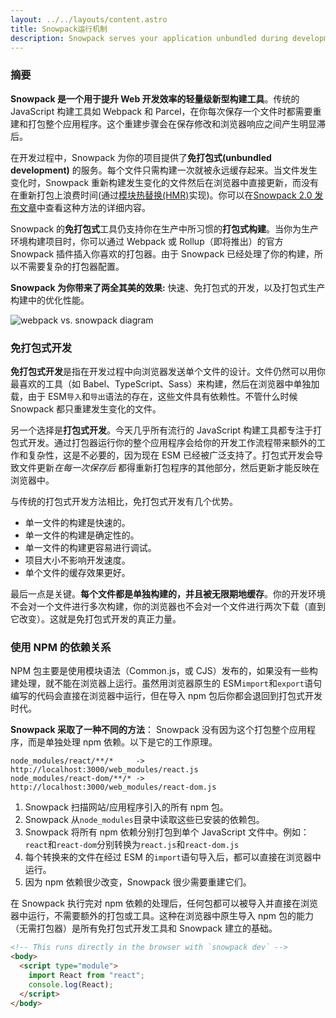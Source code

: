 ```yaml
---
layout: ../../layouts/content.astro
title: Snowpack运行机制
description: Snowpack serves your application unbundled during development. Each file is built only once and is cached until it changes.
---
```


### 摘要

**Snowpack 是一个用于提升 Web 开发效率的轻量级新型构建工具**。传统的 JavaScript 构建工具如 Webpack 和 Parcel，在你每次保存一个文件时都需要重建和打包整个应用程序。这个重建步骤会在保存修改和浏览器响应之间产生明显滞后。

在开发过程中，Snowpack 为你的项目提供了**免打包式(unbundled development)** 的服务。每个文件只需构建一次就被永远缓存起来。当文件发生变化时，Snowpack 重新构建发生变化的文件然后在浏览器中直接更新，而没有在重新打包上浪费时间(通过[模块热替换(HMR)](/concepts/hot-module-replacement)实现)。你可以在[Snowpack 2.0 发布文章](/posts/2020-05-26-snowpack-2-0-release/)中查看这种方法的详细内容。

Snowpack 的**免打包式**工具仍支持你在生产中所习惯的**打包式构建**。当你为生产环境构建项目时，你可以通过 Webpack 或 Rollup（即将推出）的官方 Snowpack 插件插入你喜欢的打包器。由于 Snowpack 已经处理了你的构建，所以不需要复杂的打包器配置。

**Snowpack 为你带来了两全其美的效果:** 快速、免打包式的开发，以及打包式生产构建中的优化性能。

![webpack vs. snowpack diagram](/img/snowpack-unbundled-example-3.png)

### 免打包式开发

**免打包式开发**是指在开发过程中向浏览器发送单个文件的设计。文件仍然可以用你最喜欢的工具（如 Babel、TypeScript、Sass）来构建，然后在浏览器中单独加载，由于 ESM`导入`和`导出`语法的存在，这些文件具有依赖性。不管什么时候 Snowpack 都只重建发生变化的文件。

另一个选择是**打包式开发**。今天几乎所有流行的 JavaScript 构建工具都专注于打包式开发。通过打包器运行你的整个应用程序会给你的开发工作流程带来额外的工作和复杂性，这是不必要的，因为现在 ESM 已经被广泛支持了。打包式开发会导致文件更新*在每一次保存后* 都得重新打包程序的其他部分，然后更新才能反映在浏览器中。

与传统的打包式开发方法相比，免打包式开发有几个优势。

- 单一文件的构建是快速的。
- 单一文件的构建是确定性的。
- 单一文件的构建更容易进行调试。
- 项目大小不影响开发速度。
- 单个文件的缓存效果更好。

最后一点是关键。**每个文件都是单独构建的，并且被无限期地缓存**。你的开发环境不会对一个文件进行多次构建，你的浏览器也不会对一个文件进行两次下载（直到它改变）。这就是免打包式开发的真正力量。

### 使用 NPM 的依赖关系

NPM 包主要是使用模块语法（Common.js，或 CJS）发布的，如果没有一些构建处理，就不能在浏览器上运行。虽然用浏览器原生的 ESM`import`和`export`语句编写的代码会直接在浏览器中运行，但在导入 npm 包后你都会退回到打包式开发时代。

**Snowpack 采取了一种不同的方法**： Snowpack 没有因为这个打包整个应用程序，而是单独处理 npm 依赖。以下是它的工作原理。

    node_modules/react/**/*     -> http://localhost:3000/web_modules/react.js
    node_modules/react-dom/**/* -> http://localhost:3000/web_modules/react-dom.js

1. Snowpack 扫描网站/应用程序引入的所有 npm 包。
2. Snowpack 从`node_modules`目录中读取这些已安装的依赖包。
3. Snowpack 将所有 npm 依赖分别打包到单个 JavaScript 文件中。例如：`react`和`react-dom`分别转换为`react.js`和`react-dom.js`
4. 每个转换来的文件在经过 ESM 的`import`语句导入后，都可以直接在浏览器中运行。
5. 因为 npm 依赖很少改变，Snowpack 很少需要重建它们。

在 Snowpack 执行完对 npm 依赖的处理后，任何包都可以被导入并直接在浏览器中运行，不需要额外的打包或工具。这种在浏览器中原生导入 npm 包的能力（无需打包器）是所有免打包式开发工具和 Snowpack 建立的基础。

```html
<!-- This runs directly in the browser with `snowpack dev` -->
<body>
  <script type="module">
    import React from "react";
    console.log(React);
  </script>
</body>
```
